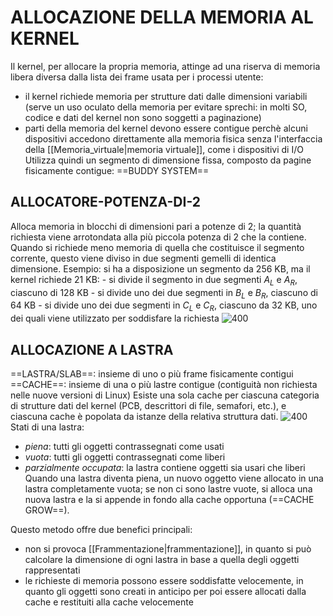 # ALLOCAZIONE DELLA MEMORIA AL KERNEL
Il kernel, per allocare la propria memoria, attinge ad una riserva di memoria libera diversa dalla lista dei frame usata per i processi utente:
- il kernel richiede memoria per strutture dati dalle dimensioni variabili (serve un uso oculato della memoria per evitare sprechi: in molti SO, codice e dati del kernel non sono soggetti a paginazione)
- parti della memoria del kernel devono essere contigue perchè alcuni dispositivi accedono direttamente alla memoria fisica senza l'interfaccia della [[Memoria_virtuale|memoria virtuale]], come i dispositivi di I/O
Utilizza quindi un segmento di dimensione fissa, composto da pagine fisicamente contigue: ==BUDDY SYSTEM==

## ALLOCATORE-POTENZA-DI-2
Alloca memoria in blocchi di dimensioni pari a potenze di 2; la quantità richiesta viene arrotondata alla più piccola potenza di 2 che la contiene.
Quando si richiede meno memoria di quella che costituisce il segmento corrente, questo viene diviso in due segmenti gemelli di identica dimensione.
Esempio:
	si ha a disposizione un segmento da 256 KB, ma il kernel richiede 21 KB:
	- si divide il segmento in due segmenti $A_{L}$ e $A_{R}$, ciascuno di 128 KB
	- si divide uno dei due segmenti in $B_{L}$ e $B_{R}$, ciascuno di 64 KB
	- si divide uno dei due segmenti in $C_{L}$ e $C_{R}$, ciascuno da 32 KB, uno dei quali viene utilizzato per soddisfare la richiesta
![400](allocatore_potenza_2.png)

## ALLOCAZIONE A LASTRA
==LASTRA/SLAB==: insieme di uno o più frame fisicamente contigui
==CACHE==: insieme di una o più lastre contigue (contiguità non richiesta nelle nuove versioni di Linux)
Esiste una sola cache per ciascuna categoria di strutture dati del kernel (PCB, descrittori di file, semafori, etc.), e ciascuna cache è popolata da istanze della relativa struttura dati.
![400](allocazione_lastra.png)
Stati di una lastra:
- _piena_: tutti gli oggetti contrassegnati come usati
- _vuota_: tutti gli oggetti contrassegnati come liberi
- _parzialmente occupata_: la lastra contiene oggetti sia usari che liberi
Quando una lastra diventa piena, un nuovo oggetto viene allocato in una lastra completamente vuota; se non ci sono lastre vuote, si alloca una nuova lastra e la si appende in fondo alla cache opportuna (==CACHE GROW==).

Questo metodo offre due benefici principali:
- non si provoca [[Frammentazione|frammentazione]], in quanto si può calcolare la dimensione di ogni lastra in base a quella degli oggetti rappresentati
- le richieste di memoria possono essere soddisfatte velocemente, in quanto gli oggetti sono creati in anticipo per poi essere allocati dalla cache e restituiti alla cache velocemente